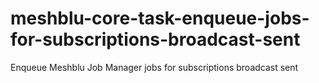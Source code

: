 # meshblu-core-task-enqueue-jobs-for-subscriptions-broadcast-sent
Enqueue Meshblu Job Manager jobs for subscriptions broadcast sent
